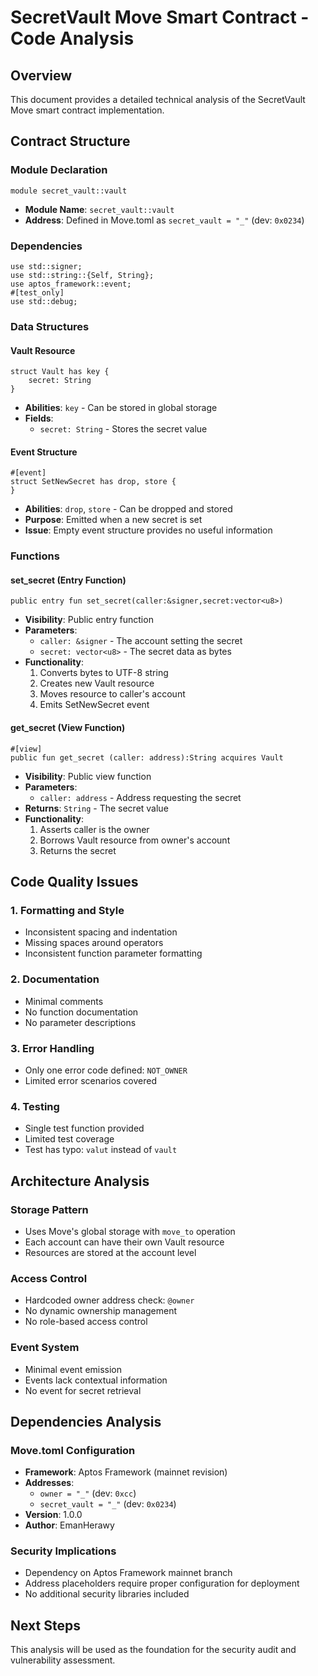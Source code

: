 # SecretVault Move Smart Contract - Code Analysis

## Overview
This document provides a detailed technical analysis of the SecretVault Move smart contract implementation.

## Contract Structure

### Module Declaration
```move
module secret_vault::vault
```
- **Module Name**: `secret_vault::vault`
- **Address**: Defined in Move.toml as `secret_vault = "_"` (dev: `0x0234`)

### Dependencies
```move
use std::signer;
use std::string::{Self, String}; 
use aptos_framework::event;
#[test_only]
use std::debug;
```

### Data Structures

#### Vault Resource
```move
struct Vault has key {
    secret: String
}
```
- **Abilities**: `key` - Can be stored in global storage
- **Fields**: 
  - `secret: String` - Stores the secret value

#### Event Structure
```move
#[event]
struct SetNewSecret has drop, store {
}
```
- **Abilities**: `drop`, `store` - Can be dropped and stored
- **Purpose**: Emitted when a new secret is set
- **Issue**: Empty event structure provides no useful information

### Functions

#### set_secret (Entry Function)
```move
public entry fun set_secret(caller:&signer,secret:vector<u8>)
```
- **Visibility**: Public entry function
- **Parameters**:
  - `caller: &signer` - The account setting the secret
  - `secret: vector<u8>` - The secret data as bytes
- **Functionality**:
  1. Converts bytes to UTF-8 string
  2. Creates new Vault resource
  3. Moves resource to caller's account
  4. Emits SetNewSecret event

#### get_secret (View Function)
```move
#[view]
public fun get_secret (caller: address):String acquires Vault
```
- **Visibility**: Public view function
- **Parameters**:
  - `caller: address` - Address requesting the secret
- **Returns**: `String` - The secret value
- **Functionality**:
  1. Asserts caller is the owner
  2. Borrows Vault resource from owner's account
  3. Returns the secret

## Code Quality Issues

### 1. Formatting and Style
- Inconsistent spacing and indentation
- Missing spaces around operators
- Inconsistent function parameter formatting

### 2. Documentation
- Minimal comments
- No function documentation
- No parameter descriptions

### 3. Error Handling
- Only one error code defined: `NOT_OWNER`
- Limited error scenarios covered

### 4. Testing
- Single test function provided
- Limited test coverage
- Test has typo: `valut` instead of `vault`

## Architecture Analysis

### Storage Pattern
- Uses Move's global storage with `move_to` operation
- Each account can have their own Vault resource
- Resources are stored at the account level

### Access Control
- Hardcoded owner address check: `@owner`
- No dynamic ownership management
- No role-based access control

### Event System
- Minimal event emission
- Events lack contextual information
- No event for secret retrieval

## Dependencies Analysis

### Move.toml Configuration
- **Framework**: Aptos Framework (mainnet revision)
- **Addresses**: 
  - `owner = "_"` (dev: `0xcc`)
  - `secret_vault = "_"` (dev: `0x0234`)
- **Version**: 1.0.0
- **Author**: EmanHerawy

### Security Implications
- Dependency on Aptos Framework mainnet branch
- Address placeholders require proper configuration for deployment
- No additional security libraries included

## Next Steps
This analysis will be used as the foundation for the security audit and vulnerability assessment.
